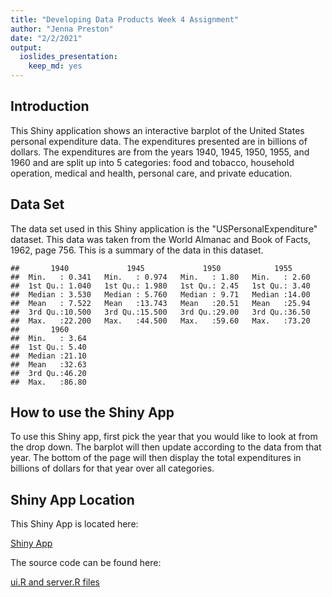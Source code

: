 ```yaml
---
title: "Developing Data Products Week 4 Assignment"
author: "Jenna Preston"
date: "2/2/2021"
output: 
  ioslides_presentation: 
    keep_md: yes
---
```




## Introduction

This Shiny application shows an interactive barplot of the United States personal expenditure data.  The expenditures presented are in billions of dollars.  The expenditures are from the years 1940, 1945, 1950, 1955, and 1960 and are split up into 5 categories: food and tobacco, household operation, medical and health, personal care, and private education.

## Data Set

The data set used in this Shiny application is the "USPersonalExpenditure" dataset.  This data was taken from the World Almanac and Book of Facts, 1962, page 756. This is a summary of the data in this dataset.


```
##       1940             1945             1950            1955      
##  Min.   : 0.341   Min.   : 0.974   Min.   : 1.80   Min.   : 2.60  
##  1st Qu.: 1.040   1st Qu.: 1.980   1st Qu.: 2.45   1st Qu.: 3.40  
##  Median : 3.530   Median : 5.760   Median : 9.71   Median :14.00  
##  Mean   : 7.522   Mean   :13.743   Mean   :20.51   Mean   :25.94  
##  3rd Qu.:10.500   3rd Qu.:15.500   3rd Qu.:29.00   3rd Qu.:36.50  
##  Max.   :22.200   Max.   :44.500   Max.   :59.60   Max.   :73.20  
##       1960      
##  Min.   : 3.64  
##  1st Qu.: 5.40  
##  Median :21.10  
##  Mean   :32.63  
##  3rd Qu.:46.20  
##  Max.   :86.80
```

## How to use the Shiny App

To use this Shiny app, first pick the year that you would like to look at from the drop down.  The barplot will then update according to the data from that year.  The bottom of the page will then display the total expenditures in billions of dollars for that year over all categories.

## Shiny App Location

This Shiny App is located here:

[Shiny App](https://jpreston822.shinyapps.io/developing_data_products_2/)

The source code can be found here:

[ui.R and server.R files](https://github.com/Jpreston822/Developing-Data-Products-Week-4-Assignment.git)



